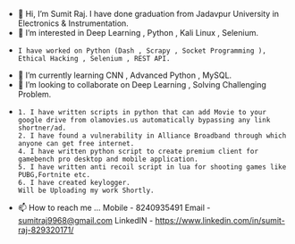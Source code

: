 - 👋 Hi, I’m Sumit Raj. I have done graduation from Jadavpur University in Electronics & Instrumentation.
- 👀 I’m interested in Deep Learning , Python , Kali Linux , Selenium.
-     I have worked on Python (Dash , Scrapy , Socket Programming ), Ethical Hacking , Selenium , REST API.
- 🌱 I’m currently learning CNN , Advanced Python , MySQL.
- 💞️ I’m looking to collaborate on Deep Learning , Solving Challenging Problem.
-     1. I have written scripts in python that can add Movie to your google drive from olamovies.us automatically bypassing any link shortner/ad.
      2. I have found a vulnerability in Alliance Broadband through which anyone can get free internet.
      4. I have written python script to create premium client for gamebench pro desktop and mobile application.
      5. I have written anti recoil script in lua for shooting games like PUBG,Fortnite etc.
      6. I have created keylogger.
      Will be Uploading my work Shortly.
- 📫 How to reach me ...
      Mobile - 8240935491 Email - sumitraj9968@gmail.com LinkedIN - https://www.linkedin.com/in/sumit-raj-829320171/

<!---
sumitraj9968/sumitraj9968 is a ✨ special ✨ repository because its `README.md` (this file) appears on your GitHub profile.
You can click the Preview link to take a look at your changes.
--->
